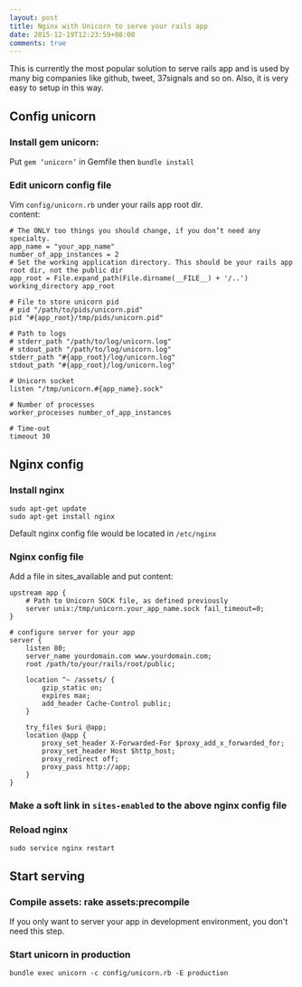 ```yaml
---
layout: post
title: Nginx with Unicorn to serve your rails app
date: 2015-12-19T12:23:59+08:00
comments: true
---
```

This is currently the most popular solution to serve rails app and is used by many big companies like github, tweet, 37signals and so on. Also, it is very easy to setup in this way.

## Config unicorn

### Install gem unicorn:
Put `gem ‘unicorn’` in Gemfile
then `bundle install`

### Edit unicorn config file
Vim `config/unicorn.rb` under your rails app root dir.  
content:

```
# The ONLY too things you should change, if you don’t need any specialty.
app_name = "your_app_name"
number_of_app_instances = 2
# Set the working application directory. This should be your rails app root dir, not the public dir
app_root = File.expand_path(File.dirname(__FILE__) + '/..')
working_directory app_root

# File to store unicorn pid
# pid "/path/to/pids/unicorn.pid"
pid "#{app_root}/tmp/pids/unicorn.pid"

# Path to logs
# stderr_path "/path/to/log/unicorn.log"
# stdout_path "/path/to/log/unicorn.log"
stderr_path "#{app_root}/log/unicorn.log"
stdout_path "#{app_root}/log/unicorn.log"

# Unicorn socket
listen "/tmp/unicorn.#{app_name}.sock"

# Number of processes
worker_processes number_of_app_instances

# Time-out
timeout 30
```

## Nginx config

### Install nginx
```
sudo apt-get update
sudo apt-get install nginx
```
Default nginx config file would be located in `/etc/nginx`

### Nginx config file
Add a file in sites_available and put content:

```
upstream app {
    # Path to Unicorn SOCK file, as defined previously
    server unix:/tmp/unicorn.your_app_name.sock fail_timeout=0;
}

# configure server for your app
server {
    listen 80;
    server_name yourdomain.com www.yourdomain.com;
    root /path/to/your/rails/root/public;

    location ^~ /assets/ {
        gzip_static on;
        expires max;
        add_header Cache-Control public;
    }

    try_files $uri @app;
    location @app {
        proxy_set_header X-Forwarded-For $proxy_add_x_forwarded_for;
        proxy_set_header Host $http_host;
        proxy_redirect off;
        proxy_pass http://app;
    }
}
```

### Make a soft link in `sites-enabled` to the above nginx config file

### Reload nginx
`sudo service nginx restart`

## Start serving

### Compile assets: rake assets:precompile
If you only want to server your app in development environment, you don't need this step.

### Start unicorn in production
`bundle exec unicorn -c config/unicorn.rb -E production`
